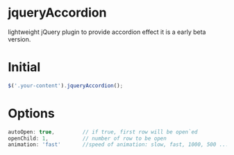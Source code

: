 # jqueryAccordion
lightweight jQuery plugin to provide accordion effect  it is a early beta version.


# Initial

```js
$('.your-content').jqueryAccordion();
```

# Options

```js
autoOpen: true, 		// if true, first row will be open`ed
openChild: 1, 			// number of row to be open
animation: 'fast'  		//speed of animation: slow, fast, 1000, 500 ...
```

